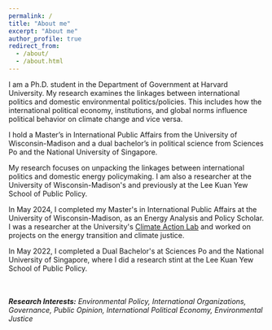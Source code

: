```yaml
---
permalink: /
title: "About me"
excerpt: "About me"
author_profile: true
redirect_from: 
  - /about/
  - /about.html
---
```


I am a Ph.D. student in the Department of Government at Harvard University. My research examines the linkages between international politics and domestic environmental politics/policies. This includes how the international political economy, institutions, and global norms influence political behavior on climate change and vice versa. 

I hold a Master’s in International Public Affairs from the University of Wisconsin-Madison and a dual bachelor’s in political science from Sciences Po and the National University of Singapore.

My research focuses on unpacking the linkages between international politics and domestic energy policymaking. I am also a researcher at the University of Wisconsin-Madison's  and previously at the Lee Kuan Yew School of Public Policy. 

In May 2024, I completed my Master's in International Public Affairs at the University of Wisconsin-Madison, as an Energy Analysis and Policy Scholar. I was a researcher at the University's [Climate Action Lab](https://www.climateactionlab.com/) and worked on projects on the energy transition and climate justice. 

In May 2022, I completed a Dual Bachelor's at Sciences Po and the National University of Singapore, where I did a research stint at the Lee Kuan Yew School of Public Policy. 

<br>
<br>
<i><b>Research Interests:</b> Environmental Policy, International Organizations, Governance, Public Opinion, International Political Economy, Environmental Justice<i>

